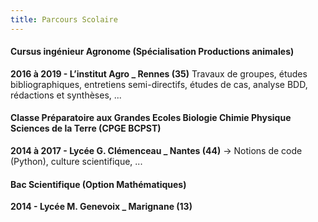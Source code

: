 ```yaml
---
title: Parcours Scolaire
---
```

#### Cursus ingénieur Agronome (Spécialisation Productions animales)
**2016 à 2019 - L’institut Agro _ Rennes (35)**
Travaux de groupes, études bibliographiques, entretiens semi-directifs,
études de cas, analyse BDD, rédactions et synthèses, ...

#### Classe Préparatoire aux Grandes Ecoles Biologie Chimie Physique Sciences de la Terre (CPGE BCPST)
**2014 à 2017 - Lycée G. Clémenceau _ Nantes (44)**
→ Notions de code (Python), culture scientifique, ...

#### Bac Scientifique (Option Mathématiques)
**2014 - Lycée M. Genevoix _ Marignane (13)**